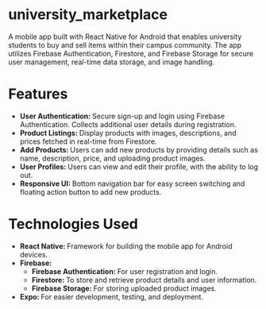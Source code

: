 <h1>university_marketplace</h1>
<p>A mobile app built with React Native for Android that enables university students to buy and sell items within their campus community. The app utilizes Firebase Authentication, Firestore, and Firebase Storage for secure user management, real-time data storage, and image handling.</p>

<h1>Features</h1>

<ul>
  <li><b> User Authentication: </b> Secure sign-up and login using Firebase Authentication. Collects additional user details during registration.</li>
  <li><b> Product Listings: </b>  Display products with images, descriptions, and prices fetched in real-time from Firestore.</li>
  <li><b> Add Products: </b> Users can add new products by providing details such as name, description, price, and uploading product images.</li>
  <li><b> User Profiles: </b> Users can view and edit their profile, with the ability to log out.</li>
  <li><b> Responsive UI: </b> Bottom navigation bar for easy screen switching and floating action button to add new products.</li>
</ul> 

<h1>Technologies Used</h1>
<ul>
  <li><b> React Native: </b> Framework for building the mobile app for Android devices.</li>
  <li><b> Firebase: </b> 
    <ul>
      <li> <b> Firebase Authentication: </b> For user registration and login.</li>
      <li> <b> Firestore: </b> To store and retrieve product details and user information.</li>
      <li> <b> Firebase Storage: </b> For storing uploaded product images.</li>
    </ul>
  <li><b> Expo: </b> For easier development, testing, and deployment.</li>
  
</ul> 





